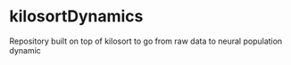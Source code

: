 # kilosortDynamics
Repository built on top of kilosort to go from raw data to neural population dynamic
